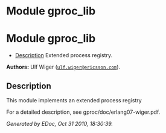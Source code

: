 Module gproc_lib
================


<h1>Module gproc_lib</h1>

* [Description](#description)
Extended process registry.



__Authors:__ Ulf Wiger ([`ulf.wiger@ericsson.com`](mailto:ulf.wiger@ericsson.com)).

<h2><a name="description">Description</a></h2>



This module implements an extended process registry


For a detailed description, see gproc/doc/erlang07-wiger.pdf.

_Generated by EDoc, Oct 31 2010, 18:30:39._